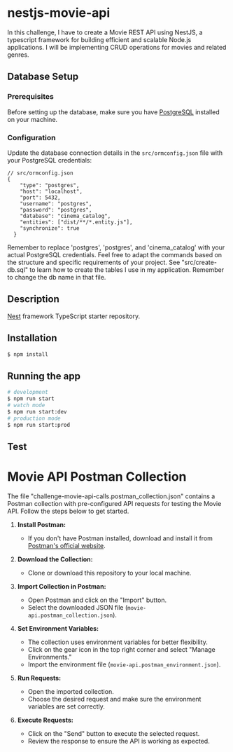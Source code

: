 # nestjs-movie-api
In this challenge, I have to create a Movie REST API using NestJS, a typescript framework for building efficient and scalable Node.js applications. I will be implementing CRUD operations for movies and related genres.

## Database Setup

### Prerequisites
Before setting up the database, make sure you have [PostgreSQL](https://www.postgresql.org/) installed on your machine.

### Configuration
Update the database connection details in the `src/ormconfig.json` file with your PostgreSQL credentials:
```
// src/ormconfig.json
{
    "type": "postgres",
    "host": "localhost",
    "port": 5432,
    "username": "postgres",
    "password": "postgres",
    "database": "cinema_catalog",
    "entities": ["dist/**/*.entity.js"],
    "synchronize": true
  }

```

Remember to replace 'postgres', 'postgres', and 'cinema_catalog' with your actual PostgreSQL credentials. Feel free to adapt the commands based on the structure and specific requirements of your project.
See "src/create-db.sql" to learn how to create the tables I use in my application. Remember to change the db name in that file.

## Description
[Nest](https://github.com/nestjs/nest) framework TypeScript starter repository.

## Installation
```bash
$ npm install
```

## Running the app
```bash
# development
$ npm run start
# watch mode
$ npm run start:dev
# production mode
$ npm run start:prod
```

## Test

# Movie API Postman Collection

The file "challenge-movie-api-calls.postman_collection.json" contains a Postman collection with pre-configured API requests for testing the Movie API. Follow the steps below to get started.

1. **Install Postman:**
   - If you don't have Postman installed, download and install it from [Postman's official website](https://www.postman.com/downloads/).

2. **Download the Collection:**
   - Clone or download this repository to your local machine.

3. **Import Collection in Postman:**
   - Open Postman and click on the "Import" button.
   - Select the downloaded JSON file (`movie-api.postman_collection.json`).

4. **Set Environment Variables:**
   - The collection uses environment variables for better flexibility.
   - Click on the gear icon in the top right corner and select "Manage Environments."
   - Import the environment file (`movie-api.postman_environment.json`).

5. **Run Requests:**
   - Open the imported collection.
   - Choose the desired request and make sure the environment variables are set correctly.

6. **Execute Requests:**
   - Click on the "Send" button to execute the selected request.
   - Review the response to ensure the API is working as expected.
